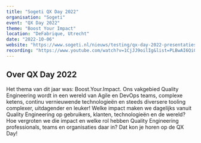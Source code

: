 ```yaml
---
title: "Sogeti QX Day 2022"
organisation: "Sogeti"
event: "QX Day 2022"
theme: "Boost Your Impact"
location: "DeFabrique, Utrecht"
date: "2022-10-06"
website: "https://www.sogeti.nl/nieuws/testing/qx-day-2022-presentaties-terugkijken/"
recording: "https://www.youtube.com/watch?v=1CjJJ9oilIg&list=PLBwAI6Qi09Cc5UBhL16Nb9HFXASJ9gqp0"
---
```


## Over QX Day 2022

Het thema van dit jaar was: Boost.Your.Impact. Ons vakgebied Quality Engineering wordt in een wereld van Agile en DevOps teams, complexe ketens, continu vernieuwende technologieën en steeds diversere tooling complexer, uitdagender en leuker! Welke impact maken we dagelijks vanuit Quality Engineering op gebruikers, klanten, technologieën en de wereld? Hoe vergroten we die impact en welke rol hebben Quality Engineering professionals, teams en organisaties daar in? Dat kon je horen op de QX Day!
